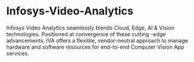 # Infosys-Video-Analytics
Infosys Video Analytics seamlessly blends Cloud, Edge, AI &amp; Vision technologies. Positioned at convergence of these cutting -edge advancements, IVA offers a flexible, vendor-neutral approach to manage hardware and software resources for end-to-end Computer Vision App services. 
